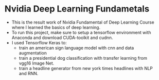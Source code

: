 # Nvidia Deep Learning Fundametals
- This is the result work of Nvidia Fundamental of Deep Learning Course where I learned the basics of deep learning.
- To run this project, make sure to setup a tensorflow environment with Anaconda and download CUDA-toolkit and cudnn.
- I used Tensorflow Keras to:
  - train an american sign language model with cnn and data augmentation
  - train a presidential dog classification with transfer learning from vgg16 Image Net.
  - train a headline generator from new york times headlines with NLP and RNN.

